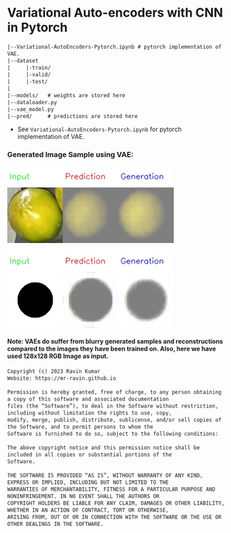 # Variational Auto-encoders with CNN in Pytorch

```
|--Variational-AutoEncoders-Pytorch.ipynb # pytorch implementation of VAE.
|--dataset
|     |-train/
|     |-valid/
|     |-test/
|
|--models/   # weights are stored here
|--dataloader.py
|--vae_model.py
|--pred/     # predictions are stored here
```


- See `Variational-AutoEncoders-Pytorch.ipynb` for pytorch implementation of VAE.

### Generated Image Sample using VAE:

![image](https://github.com/mr-ravin/variational-autoencoders-vae-pytorch/blob/main/sample1.jpg?raw=true)

![image](https://github.com/mr-ravin/variational-autoencoders-vae-pytorch/blob/main/sample2.jpg?raw=true)

#### Note: VAEs do suffer from blurry generated samples and reconstructions compared to the images they have been trained on. Also, here we have used 128x128 RGB Image as input.


```
Copyright (c) 2023 Ravin Kumar
Website: https://mr-ravin.github.io

Permission is hereby granted, free of charge, to any person obtaining a copy of this software and associated documentation 
files (the “Software”), to deal in the Software without restriction, including without limitation the rights to use, copy, 
modify, merge, publish, distribute, sublicense, and/or sell copies of the Software, and to permit persons to whom the 
Software is furnished to do so, subject to the following conditions:

The above copyright notice and this permission notice shall be included in all copies or substantial portions of the 
Software.

THE SOFTWARE IS PROVIDED “AS IS”, WITHOUT WARRANTY OF ANY KIND, EXPRESS OR IMPLIED, INCLUDING BUT NOT LIMITED TO THE 
WARRANTIES OF MERCHANTABILITY, FITNESS FOR A PARTICULAR PURPOSE AND NONINFRINGEMENT. IN NO EVENT SHALL THE AUTHORS OR 
COPYRIGHT HOLDERS BE LIABLE FOR ANY CLAIM, DAMAGES OR OTHER LIABILITY, WHETHER IN AN ACTION OF CONTRACT, TORT OR OTHERWISE, 
ARISING FROM, OUT OF OR IN CONNECTION WITH THE SOFTWARE OR THE USE OR OTHER DEALINGS IN THE SOFTWARE.
```
